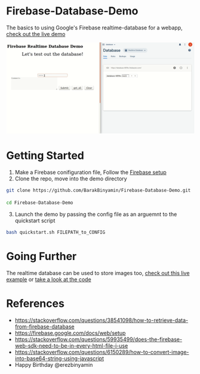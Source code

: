 # Firebase-Database-Demo
The basics to using Google's Firebase realtime-database for a webapp, [check out the live demo](https://barakbinyamin.github.io/Firebase-Database-Demo/demo.html)

<img src=demo.gif>


# Getting Started
1. Make a Firebase conifiguration file, Follow the [Firebase setup](Configuration-steps/README.md)
2. Clone the repo, move into the demo directory

```bash
git clone https://github.com/BarakBinyamin/Firebase-Database-Demo.git  

cd Firebase-Database-Demo  
```

3. Launch the demo by passing the config file as an arguemnt to the quickstart script
```bash
bash quickstart.sh FILEPATH_to_CONFIG
```

# Going Further
The realtime database can be used to store images too, [check out this live example](https://BarakBinyamin.github.io/image-database/image_demo.html) or [take a look at the code](https://github.com/BarakBinyamin/Firebase-Database-Demo/tree/master/image-database)




# References
- https://stackoverflow.com/questions/38541098/how-to-retrieve-data-from-firebase-database  
- https://firebase.google.com/docs/web/setup
- https://stackoverflow.com/questions/59935499/does-the-firebase-web-sdk-need-to-be-in-every-html-file-i-use  
- https://stackoverflow.com/questions/6150289/how-to-convert-image-into-base64-string-using-javascript  
- Happy Birthday @erezbinyamin

